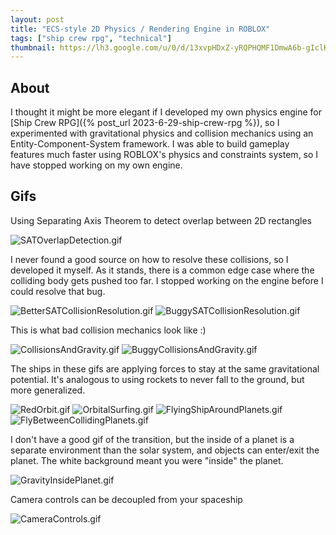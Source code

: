```yaml
---
layout: post
title: "ECS-style 2D Physics / Rendering Engine in ROBLOX"
tags: ["ship crew rpg", "technical"]
thumbnail: https://lh3.google.com/u/0/d/13xvpHDxZ-yRQPHQMF1DmwA6b-gIclKpj
---
```


## About

I thought it might be more elegant if I developed my own physics engine for [Ship Crew RPG]({% post_url 2023-6-29-ship-crew-rpg %}), so I experimented with gravitational physics and collision mechanics using an Entity-Component-System framework. I was able to build gameplay features much faster using ROBLOX's physics and constraints system, so I have stopped working on my own engine. 

## Gifs

Using Separating Axis Theorem to detect overlap between 2D rectangles

![SATOverlapDetection.gif](https://lh3.google.com/u/0/d/13Qm86_EdjqT5HnuUXP4iKBflJRewZZS8)

I never found a good source on how to resolve these collisions, so I developed it myself. As it stands, there is a common edge case where the colliding body gets pushed too far. I stopped working on the engine before I could resolve that bug.

![BetterSATCollisionResolution.gif](https://lh3.google.com/u/0/d/1vGuZ4VRhFGYcKtnEcmW2AoNmieqcIsD5)
![BuggySATCollisionResolution.gif](https://lh3.google.com/u/0/d/1H6KUj0dww7kqlRIrjx7YEuLWfDyVV8mQ)

This is what bad collision mechanics look like :)

![CollisionsAndGravity.gif](https://lh3.google.com/u/0/d/1odEvqUhK58ksvWFtdRcK4mER5_TJX0aV)
![BuggyCollisionsAndGravity.gif](https://lh3.google.com/u/0/d/1AYMZiF9DuihqKxWh3XcEHzYfX_1Ap2NF)


The ships in these gifs are applying forces to stay at the same gravitational potential. It's analogous to using rockets to never fall to the ground, but more generalized.

![RedOrbit.gif](https://lh3.google.com/u/0/d/13xvpHDxZ-yRQPHQMF1DmwA6b-gIclKpj)
![OrbitalSurfing.gif](https://lh3.google.com/u/0/d/1nyOEOW1k8hX8_G_4VPsNzIjZNqP4_ntd)
![FlyingShipAroundPlanets.gif](https://lh3.google.com/u/0/d/1sUO7xc8nNUKbo_P9Y8rSJi4ES_PsWSnN)
![FlyBetweenCollidingPlanets.gif](https://lh3.google.com/u/0/d/17XZtU35i1i5aVw1hssILzBGb7nVi4iWM)

I don't have a good gif of the transition, but the inside of a planet is a separate environment than the solar system, and objects can enter/exit the planet. The white background meant you were "inside" the planet.

![GravityInsidePlanet.gif](https://lh3.google.com/u/0/d/1FDJcdC9JBt7mC_Fqv0ZkDd58MdTZBseF)

Camera controls can be decoupled from your spaceship

![CameraControls.gif](https://lh3.google.com/u/0/d/1fR9KH6bteAqNdxJQnYle42JvshLjYo2I)


